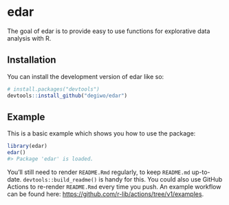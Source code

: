 
<!-- README.md is generated from README.Rmd. Please edit that file -->

# edar

<!-- badges: start -->
<!-- badges: end -->

The goal of edar is to provide easy to use functions for explorative
data analysis with R.

## Installation

You can install the development version of edar like so:

``` r
# install.packages("devtools")
devtools::install_github("degiwo/edar")
```

## Example

This is a basic example which shows you how to use the package:

``` r
library(edar)
edar()
#> Package 'edar' is loaded.
```

You’ll still need to render `README.Rmd` regularly, to keep `README.md`
up-to-date. `devtools::build_readme()` is handy for this. You could also
use GitHub Actions to re-render `README.Rmd` every time you push. An
example workflow can be found here:
<https://github.com/r-lib/actions/tree/v1/examples>.
